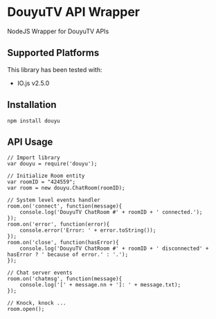 DouyuTV API Wrapper
===================

NodeJS Wrapper for DouyuTV APIs

Supported Platforms
-------------------

This library has been tested with:

- IO.js v2.5.0

Installation
------------

	npm install douyu

API Usage
---------

	// Import library
	var douyu = require('douyu');

	// Initialize Room entity
	var roomID = "424559";
	var room = new douyu.ChatRoom(roomID);

	// System level events handler
	room.on('connect', function(message){
		console.log('DouyuTV ChatRoom #' + roomID + ' connected.');
	});
	room.on('error', function(error){
		console.error('Error: ' + error.toString());
	});
	room.on('close', function(hasError){
		console.log('DouyuTV ChatRoom #' + roomID + ' disconnected' + hasError ? ' because of error.' : '.');
	});

	// Chat server events
	room.on('chatmsg', function(message){
		console.log('[' + message.nn + ']: ' + message.txt);
	});

	// Knock, knock ...
	room.open();

